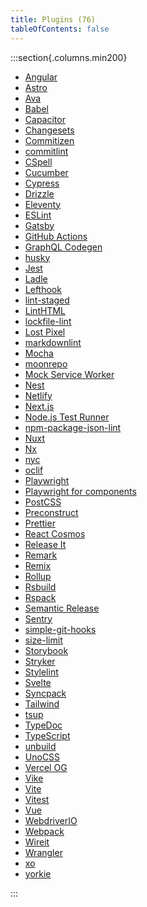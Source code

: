 ```yaml
---
title: Plugins (76)
tableOfContents: false
---
```


:::section{.columns.min200}

- [Angular][1]
- [Astro][2]
- [Ava][3]
- [Babel][4]
- [Capacitor][5]
- [Changesets][6]
- [Commitizen][7]
- [commitlint][8]
- [CSpell][9]
- [Cucumber][10]
- [Cypress][11]
- [Drizzle][12]
- [Eleventy][13]
- [ESLint][14]
- [Gatsby][15]
- [GitHub Actions][16]
- [GraphQL Codegen][17]
- [husky][18]
- [Jest][19]
- [Ladle][20]
- [Lefthook][21]
- [lint-staged][22]
- [LintHTML][23]
- [lockfile-lint][24]
- [Lost Pixel][25]
- [markdownlint][26]
- [Mocha][27]
- [moonrepo][28]
- [Mock Service Worker][29]
- [Nest][30]
- [Netlify][31]
- [Next.js][32]
- [Node.js Test Runner][33]
- [npm-package-json-lint][34]
- [Nuxt][35]
- [Nx][36]
- [nyc][37]
- [oclif][38]
- [Playwright][39]
- [Playwright for components][40]
- [PostCSS][41]
- [Preconstruct][42]
- [Prettier][43]
- [React Cosmos][44]
- [Release It][45]
- [Remark][46]
- [Remix][47]
- [Rollup][48]
- [Rsbuild][49]
- [Rspack][50]
- [Semantic Release][51]
- [Sentry][52]
- [simple-git-hooks][53]
- [size-limit][54]
- [Storybook][55]
- [Stryker][56]
- [Stylelint][57]
- [Svelte][58]
- [Syncpack][59]
- [Tailwind][60]
- [tsup][61]
- [TypeDoc][62]
- [TypeScript][63]
- [unbuild][64]
- [UnoCSS][65]
- [Vercel OG][66]
- [Vike][67]
- [Vite][68]
- [Vitest][69]
- [Vue][70]
- [WebdriverIO][71]
- [Webpack][72]
- [Wireit][73]
- [Wrangler][74]
- [xo][75]
- [yorkie][76]

:::

[1]: /reference/plugins/angular 'Angular'
[2]: /reference/plugins/astro 'Astro'
[3]: /reference/plugins/ava 'Ava'
[4]: /reference/plugins/babel 'Babel'
[5]: /reference/plugins/capacitor 'Capacitor'
[6]: /reference/plugins/changesets 'Changesets'
[7]: /reference/plugins/commitizen 'Commitizen'
[8]: /reference/plugins/commitlint 'commitlint'
[9]: /reference/plugins/cspell 'CSpell'
[10]: /reference/plugins/cucumber 'Cucumber'
[11]: /reference/plugins/cypress 'Cypress'
[12]: /reference/plugins/drizzle 'Drizzle'
[13]: /reference/plugins/eleventy 'Eleventy'
[14]: /reference/plugins/eslint 'ESLint'
[15]: /reference/plugins/gatsby 'Gatsby'
[16]: /reference/plugins/github-actions 'GitHub Actions'
[17]: /reference/plugins/graphql-codegen 'GraphQL Codegen'
[18]: /reference/plugins/husky 'husky'
[19]: /reference/plugins/jest 'Jest'
[20]: /reference/plugins/ladle 'Ladle'
[21]: /reference/plugins/lefthook 'Lefthook'
[22]: /reference/plugins/lint-staged 'lint-staged'
[23]: /reference/plugins/linthtml 'LintHTML'
[24]: /reference/plugins/lockfile-lint 'lockfile-lint'
[25]: /reference/plugins/lost-pixel 'Lost Pixel'
[26]: /reference/plugins/markdownlint 'markdownlint'
[27]: /reference/plugins/mocha 'Mocha'
[28]: /reference/plugins/moonrepo 'moonrepo'
[29]: /reference/plugins/msw 'Mock Service Worker'
[30]: /reference/plugins/nest 'Nest'
[31]: /reference/plugins/netlify 'Netlify'
[32]: /reference/plugins/next 'Next.js'
[33]: /reference/plugins/node-test-runner 'Node.js Test Runner'
[34]: /reference/plugins/npm-package-json-lint 'npm-package-json-lint'
[35]: /reference/plugins/nuxt 'Nuxt'
[36]: /reference/plugins/nx 'Nx'
[37]: /reference/plugins/nyc 'nyc'
[38]: /reference/plugins/oclif 'oclif'
[39]: /reference/plugins/playwright 'Playwright'
[40]: /reference/plugins/playwright-ct 'Playwright for components'
[41]: /reference/plugins/postcss 'PostCSS'
[42]: /reference/plugins/preconstruct 'Preconstruct'
[43]: /reference/plugins/prettier 'Prettier'
[44]: /reference/plugins/react-cosmos 'React Cosmos'
[45]: /reference/plugins/release-it 'Release It'
[46]: /reference/plugins/remark 'Remark'
[47]: /reference/plugins/remix 'Remix'
[48]: /reference/plugins/rollup 'Rollup'
[49]: /reference/plugins/rsbuild 'Rsbuild'
[50]: /reference/plugins/rspack 'Rspack'
[51]: /reference/plugins/semantic-release 'Semantic Release'
[52]: /reference/plugins/sentry 'Sentry'
[53]: /reference/plugins/simple-git-hooks 'simple-git-hooks'
[54]: /reference/plugins/size-limit 'size-limit'
[55]: /reference/plugins/storybook 'Storybook'
[56]: /reference/plugins/stryker 'Stryker'
[57]: /reference/plugins/stylelint 'Stylelint'
[58]: /reference/plugins/svelte 'Svelte'
[59]: /reference/plugins/syncpack 'Syncpack'
[60]: /reference/plugins/tailwind 'Tailwind'
[61]: /reference/plugins/tsup 'tsup'
[62]: /reference/plugins/typedoc 'TypeDoc'
[63]: /reference/plugins/typescript 'TypeScript'
[64]: /reference/plugins/unbuild 'unbuild'
[65]: /reference/plugins/unocss 'UnoCSS'
[66]: /reference/plugins/vercel-og 'Vercel OG'
[67]: /reference/plugins/vike 'Vike'
[68]: /reference/plugins/vite 'Vite'
[69]: /reference/plugins/vitest 'Vitest'
[70]: /reference/plugins/vue 'Vue'
[71]: /reference/plugins/webdriver-io 'WebdriverIO'
[72]: /reference/plugins/webpack 'Webpack'
[73]: /reference/plugins/wireit 'Wireit'
[74]: /reference/plugins/wrangler 'Wrangler'
[75]: /reference/plugins/xo 'xo'
[76]: /reference/plugins/yorkie 'yorkie'
